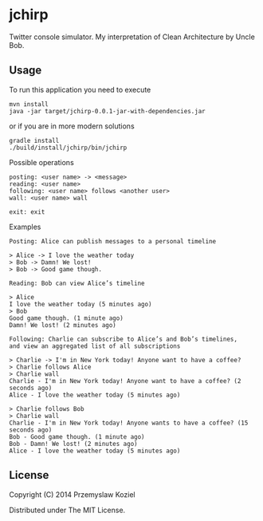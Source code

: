 jchirp
======

Twitter console simulator. My interpretation of Clean Architecture by Uncle Bob.

## Usage

To run this application you need to execute

    mvn install
    java -jar target/jchirp-0.0.1-jar-with-dependencies.jar

or if you are in more modern solutions

    gradle install
    ./build/install/jchirp/bin/jchirp


Possible operations

    posting: <user name> -> <message>
    reading: <user name>
    following: <user name> follows <another user>
    wall: <user name> wall

    exit: exit

Examples

    Posting: Alice can publish messages to a personal timeline

    > Alice -> I love the weather today
    > Bob -> Damn! We lost!
    > Bob -> Good game though.

    Reading: Bob can view Alice’s timeline

    > Alice
    I love the weather today (5 minutes ago)
    > Bob
    Good game though. (1 minute ago)
    Damn! We lost! (2 minutes ago)

    Following: Charlie can subscribe to Alice’s and Bob’s timelines,
    and view an aggregated list of all subscriptions

    > Charlie -> I'm in New York today! Anyone want to have a coffee?
    > Charlie follows Alice
    > Charlie wall
    Charlie - I'm in New York today! Anyone want to have a coffee? (2 seconds ago)
    Alice - I love the weather today (5 minutes ago)

    > Charlie follows Bob
    > Charlie wall
    Charlie - I'm in New York today! Anyone wants to have a coffee? (15 seconds ago)
    Bob - Good game though. (1 minute ago)
    Bob - Damn! We lost! (2 minutes ago)
    Alice - I love the weather today (5 minutes ago)

## License

Copyright (C) 2014 Przemyslaw Koziel

Distributed under The MIT License.